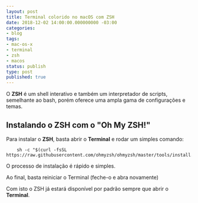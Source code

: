 ```yaml
---
layout: post
title: Terminal colorido no macOS com ZSH
date: 2018-12-02 14:00:00.000000000 -03:00
categories:
- blog
tags:
- mac-os-x
- terminal
- zsh
- macos
status: publish
type: post
published: true
---
```


O **ZSH** é um shell interativo e também um interpretador de scripts, semelhante ao bash, porém oferece uma ampla gama de configurações e temas.

## Instalando o ZSH com o "Oh My ZSH!"

Para instalar o **ZSH**, basta abrir o **Terminal** e rodar um simples comando:

~~~ shell
	sh -c "$(curl -fsSL https://raw.githubusercontent.com/ohmyzsh/ohmyzsh/master/tools/install.sh)"
~~~

O processo de instalação é rápido e simples.

Ao final, basta reiniciar o Terminal (feche-o e abra novamente)

Com isto o ZSH já estará disponível por padrão sempre que abrir o **Terminal**.